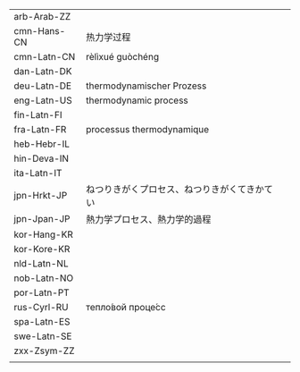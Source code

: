 | | | |
|-|-|-|
| arb-Arab-ZZ |  |  |
| cmn-Hans-CN | 热力学过程 |  |
| cmn-Latn-CN | rèlìxué guòchéng |  |
| dan-Latn-DK |  |  |
| deu-Latn-DE | thermodynamischer Prozess |  |
| eng-Latn-US | thermodynamic process |  |
| fin-Latn-FI |  |  |
| fra-Latn-FR | processus thermodynamique |  |
| heb-Hebr-IL |  |  |
| hin-Deva-IN |  |  |
| ita-Latn-IT |  |  |
| jpn-Hrkt-JP | ねつりきがくプロセス、ねつりきがくてきかてい |  |
| jpn-Jpan-JP | 熱力学プロセス、熱力学的過程 |  |
| kor-Hang-KR |  |  |
| kor-Kore-KR |  |  |
| nld-Latn-NL |  |  |
| nob-Latn-NO |  |  |
| por-Latn-PT |  |  |
| rus-Cyrl-RU | тепло́вой проце́сс |  |
| spa-Latn-ES |  |  |
| swe-Latn-SE |  |  |
| zxx-Zsym-ZZ |  |  |
|  |  |  |
